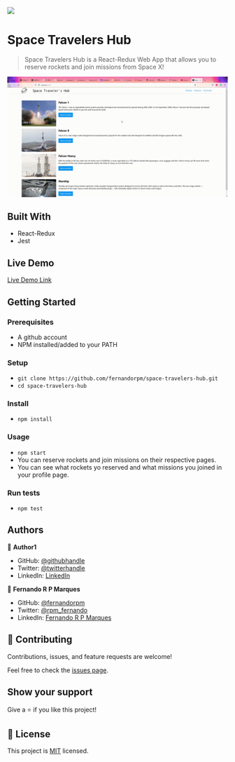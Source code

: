 ![](https://img.shields.io/badge/Microverse-blueviolet)

# Space Travelers Hub

> Space Travelers Hub is a React-Redux Web App that allows you to reserve rockets and join missions from Space X!

![screenshot](./app_screenshot.gif)


## Built With

- React-Redux
- Jest

## Live Demo

[Live Demo Link](https://livedemo.com)


## Getting Started

### Prerequisites
- A github account
- NPM installed/added to your PATH

### Setup
- `git clone https://github.com/fernandorpm/space-travelers-hub.git`
- `cd space-travelers-hub`

### Install
- `npm install`

### Usage
- `npm start`
- You can reserve rockets and join missions on their respective pages.
- You can see what rockets yo reserved and what missions you joined in your profile page.

### Run tests
- `npm test`


## Authors

👤 **Author1**

- GitHub: [@githubhandle](https://github.com/githubhandle)
- Twitter: [@twitterhandle](https://twitter.com/twitterhandle)
- LinkedIn: [LinkedIn](https://linkedin.com/in/linkedinhandle)

👤 **Fernando R P Marques**

- GitHub: [@fernandorpm](https://github.com/fernandorpm)
- Twitter: [@rpm_fernando](https://twitter.com/rpm_fernando)
- LinkedIn: [Fernando R P Marques](https://linkedin.com/in/fernandorpm)

## 🤝 Contributing

Contributions, issues, and feature requests are welcome!

Feel free to check the [issues page](../../issues/).

## Show your support

Give a ⭐️ if you like this project!

## 📝 License

This project is [MIT](./MIT.md) licensed.
